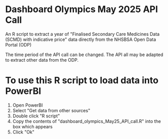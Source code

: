 # Dashboard Olympics May 2025 API Call

An R script to extract a year of "Finalised Secondary Care Medicines Data (SCMD) with indicative price" data directly from the NHSBSA Open Data Portal (ODP)

The time period of the API call can be changed. The API all may be adapted to extract other data from the ODP. 


# To use this R script to load data into PowerBI

1. Open PowerBI
2. Select "Get data from other sources"
3. Double click "R script"
4. Copy the contents of "dashboard_olympics_May25_API_call.R" into the box which appears
5. Click "Ok"


